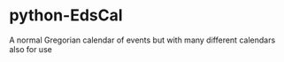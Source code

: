 # python-EdsCal
A normal Gregorian calendar of events but with many different calendars also for use  
